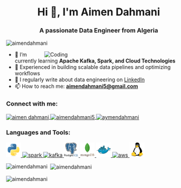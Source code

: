 <h1 align="center">Hi 👋, I'm Aimen Dahmani</h1>
<h3 align="center">A passionate Data Engineer from Algeria</h3>

<p align="left"> 
  <img src="https://komarev.com/ghpvc/?username=aimendahmani&label=Profile%20views&color=0e75b6&style=flat" alt="aimendahmani" /> 
</p>

<img align="right" alt="Coding" width="400" src="https://cdn.dribbble.com/users/730703/screenshots/6581243/data_processing.gif">

- 🌱 I’m currently learning **Apache Kafka, Spark, and Cloud Technologies**  
- 💼 Experienced in building scalable data pipelines and optimizing workflows  
- 📝 I regularly write about data engineering on [LinkedIn](https://www.linkedin.com/in/aimen-dahmani-32597524b/)  
- 📫 How to reach me: **aimendahmani5@gmail.com**  

<h3 align="left">Connect with me:</h3>
<p align="left">
<a href="https://www.linkedin.com/in/aimen-dahmani-32597524b/" target="blank">
  <img align="center" src="https://raw.githubusercontent.com/rahuldkjain/github-profile-readme-generator/master/src/images/icons/Social/linked-in-alt.svg" alt="aimen dahmani" height="30" width="40" />
</a>

<a href="https://www.hackerrank.com/aimendahmani5" target="blank">
  <img align="center" src="https://raw.githubusercontent.com/rahuldkjain/github-profile-readme-generator/master/src/images/icons/Social/hackerrank.svg" alt="aimendahmani5" height="30" width="40" />
</a>
<a href="https://www.leetcode.com/aymendahmani" target="blank">
  <img align="center" src="https://raw.githubusercontent.com/rahuldkjain/github-profile-readme-generator/master/src/images/icons/Social/leet-code.svg" alt="aymendahmani" height="30" width="40" />
</a>
</p>

<h3 align="left">Languages and Tools:</h3>
<p align="left"> 
  <a href="https://www.python.org" target="_blank" rel="noreferrer">
    <img src="https://raw.githubusercontent.com/devicons/devicon/master/icons/python/python-original.svg" alt="python" width="40" height="40"/>
  </a> 
  <a href="https://spark.apache.org/" target="_blank" rel="noreferrer">
    <img src="https://www.vectorlogo.zone/logos/apache_spark/apache_spark-icon.svg" alt="spark" width="40" height="40"/>
  </a>
  <a href="https://kafka.apache.org/" target="_blank" rel="noreferrer">
    <img src="https://cdn.worldvectorlogo.com/logos/apache-kafka.svg" alt="kafka" width="40" height="40"/>
  </a>
  <a href="https://www.postgresql.org" target="_blank" rel="noreferrer">
    <img src="https://raw.githubusercontent.com/devicons/devicon/master/icons/postgresql/postgresql-original-wordmark.svg" alt="postgresql" width="40" height="40"/>
  </a>
  <a href="https://www.mongodb.com/" target="_blank" rel="noreferrer">
    <img src="https://raw.githubusercontent.com/devicons/devicon/master/icons/mongodb/mongodb-original-wordmark.svg" alt="mongodb" width="40" height="40"/>
  </a>
  <a href="https://www.docker.com/" target="_blank" rel="noreferrer">
    <img src="https://raw.githubusercontent.com/devicons/devicon/master/icons/docker/docker-original.svg" alt="docker" width="40" height="40"/>
  </a>
  <a href="https://aws.amazon.com/" target="_blank" rel="noreferrer">
    <img src="https://www.vectorlogo.zone/logos/amazon_aws/amazon_aws-icon.svg" alt="aws" width="40" height="40"/>
  </a>
  <a href="https://www.linux.org/" target="_blank" rel="noreferrer">
    <img src="https://raw.githubusercontent.com/devicons/devicon/master/icons/linux/linux-original.svg" alt="linux" width="40" height="40"/>
  </a>
</p>

<p>
  <img align="left" src="https://github-readme-stats.vercel.app/api/top-langs?username=aimendahmani&show_icons=true&locale=en&layout=compact" alt="aimendahmani" />
</p>

<p>&nbsp;
  <img align="center" src="https://github-readme-stats.vercel.app/api?username=aimendahmani&show_icons=true&locale=en" alt="aimendahmani" />
</p>

<p>
  <img align="center" src="https://github-readme-streak-stats.herokuapp.com/?user=aimendahmani&" alt="aimendahmani" />
</p>
